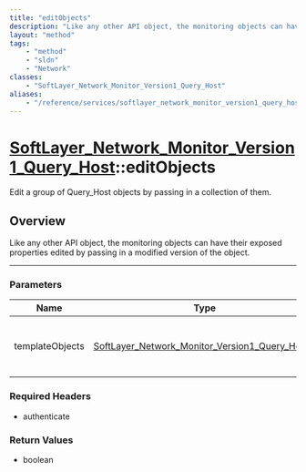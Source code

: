 ```yaml
---
title: "editObjects"
description: "Like any other API object, the monitoring objects can have their exposed properties edited by passing in a modified vers... "
layout: "method"
tags:
    - "method"
    - "sldn"
    - "Network"
classes:
    - "SoftLayer_Network_Monitor_Version1_Query_Host"
aliases:
    - "/reference/services/softlayer_network_monitor_version1_query_host/editObjects"
---
```

# [SoftLayer_Network_Monitor_Version1_Query_Host](/reference/services/SoftLayer_Network_Monitor_Version1_Query_Host)::editObjects

Edit a group of Query_Host objects by passing in a collection of them.


## Overview 
Like any other API object, the monitoring objects can have their exposed properties edited by passing in a modified version of the object. 

-----

### Parameters 
|Name | Type | Description |
| --- | --- | --- |
|templateObjects| <a href='/reference/datatypes/SoftLayer_Network_Monitor_Version1_Query_Host'>SoftLayer_Network_Monitor_Version1_Query_Host[] </a>| An array of skeleton SoftLayer_Network_Monitor_Version1_Query_Host objects with only the properties defined that you wish to change. Unchanged properties are left alone.|


### Required Headers
* authenticate


### Return Values
* boolean





